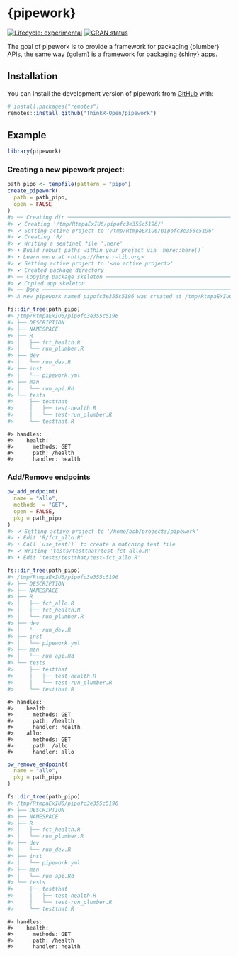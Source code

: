 
<!-- README.md is generated from README.Rmd. Please edit that file -->

# {pipework}

<!-- badges: start -->

[![Lifecycle:
experimental](https://img.shields.io/badge/lifecycle-experimental-orange.svg)](https://lifecycle.r-lib.org/articles/stages.html#experimental)
[![CRAN
status](https://www.r-pkg.org/badges/version/pipework)](https://CRAN.R-project.org/package=pipework)
<!-- badges: end -->

The goal of pipework is to provide a framework for packaging {plumber}
APIs, the same way {golem} is a framework for packaging {shiny} apps.

## Installation

You can install the development version of pipework from
[GitHub](https://github.com/) with:

``` r
# install.packages("remotes")
remotes::install_github("ThinkR-Open/pipework")
```

## Example

``` r
library(pipework)
```

### Creating a new pipework project:

``` r
path_pipo <- tempfile(pattern = "pipo")
create_pipework(
  path = path_pipo,
  open = FALSE
)
#> ── Creating dir ────────────────────────────────────────────────────────────────
#> ✔ Creating '/tmp/RtmpaExIU6/pipofc3e355c5196/'
#> ✔ Setting active project to '/tmp/RtmpaExIU6/pipofc3e355c5196'
#> ✔ Creating 'R/'
#> ✔ Writing a sentinel file '.here'
#> • Build robust paths within your project via `here::here()`
#> • Learn more at <https://here.r-lib.org>
#> ✔ Setting active project to '<no active project>'
#> ✔ Created package directory
#> ── Copying package skeleton ────────────────────────────────────────────────────
#> ✔ Copied app skeleton
#> ── Done ────────────────────────────────────────────────────────────────────────
#> A new pipework named pipofc3e355c5196 was created at /tmp/RtmpaExIU6/pipofc3e355c5196 .
```

``` r
fs::dir_tree(path_pipo)
#> /tmp/RtmpaExIU6/pipofc3e355c5196
#> ├── DESCRIPTION
#> ├── NAMESPACE
#> ├── R
#> │   ├── fct_health.R
#> │   └── run_plumber.R
#> ├── dev
#> │   └── run_dev.R
#> ├── inst
#> │   └── pipework.yml
#> ├── man
#> │   └── run_api.Rd
#> └── tests
#>     ├── testthat
#>     │   ├── test-health.R
#>     │   └── test-run_plumber.R
#>     └── testthat.R
```

    #> handles:
    #>    health:
    #>      methods: GET
    #>      path: /health
    #>      handler: health

### Add/Remove endpoints

``` r
pw_add_endpoint(
  name = "allo",
  methods  = "GET",
  open = FALSE,
  pkg = path_pipo
)
#> ✔ Setting active project to '/home/bob/projects/pipework'
#> • Edit 'R/fct_allo.R'
#> • Call `use_test()` to create a matching test file
#> ✔ Writing 'tests/testthat/test-fct_allo.R'
#> • Edit 'tests/testthat/test-fct_allo.R'
```

``` r
fs::dir_tree(path_pipo)
#> /tmp/RtmpaExIU6/pipofc3e355c5196
#> ├── DESCRIPTION
#> ├── NAMESPACE
#> ├── R
#> │   ├── fct_allo.R
#> │   ├── fct_health.R
#> │   └── run_plumber.R
#> ├── dev
#> │   └── run_dev.R
#> ├── inst
#> │   └── pipework.yml
#> ├── man
#> │   └── run_api.Rd
#> └── tests
#>     ├── testthat
#>     │   ├── test-health.R
#>     │   └── test-run_plumber.R
#>     └── testthat.R
```

    #> handles:
    #>    health:
    #>      methods: GET
    #>      path: /health
    #>      handler: health
    #>    allo:
    #>      methods: GET
    #>      path: /allo
    #>      handler: allo

``` r
pw_remove_endpoint(
  name = "allo",
  pkg = path_pipo
)
```

``` r
fs::dir_tree(path_pipo)
#> /tmp/RtmpaExIU6/pipofc3e355c5196
#> ├── DESCRIPTION
#> ├── NAMESPACE
#> ├── R
#> │   ├── fct_health.R
#> │   └── run_plumber.R
#> ├── dev
#> │   └── run_dev.R
#> ├── inst
#> │   └── pipework.yml
#> ├── man
#> │   └── run_api.Rd
#> └── tests
#>     ├── testthat
#>     │   ├── test-health.R
#>     │   └── test-run_plumber.R
#>     └── testthat.R
```

    #> handles:
    #>    health:
    #>      methods: GET
    #>      path: /health
    #>      handler: health
